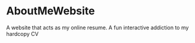 # AboutMeWebsite
A website that acts as my online resume. A fun interactive addiction to my hardcopy CV
